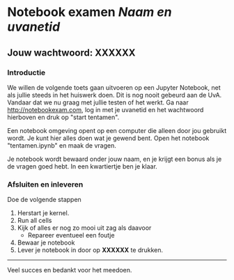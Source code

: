 # Notebook examen  _Naam en uvanetid_

## Jouw wachtwoord: XXXXXX

### Introductie

We willen de volgende toets gaan uitvoeren op een Jupyter Notebook, net als jullie steeds in het huiswerk doen.
Dit is nog nooit gebeurd aan de UvA. Vandaar dat we nu graag met jullie testen of het werkt.
Ga naar <http://notebookexam.com>, log in met je uvanetid en het wachtwoord hierboven en druk op "start tentamen".

Een notebook omgeving opent op een computer die alleen door jou gebruikt wordt. Je kunt hier alles doen wat je gewend bent. 
Open het notebook "tentamen.ipynb" en maak de vragen.  

Je notebook wordt bewaard onder jouw naam, en je krijgt een bonus als je  de vragen goed hebt. In een kwartiertje ben je klaar.

### Afsluiten en inleveren

Doe de volgende stappen

1. Herstart je kernel.
2. Run all cells
3. Kijk of alles er nog zo mooi uit zag als daavoor
	* Repareer eventueel een foutje
4. Bewaar je notebook
5. Lever je notebook in door op **XXXXXX** te drukken.

<hr>

Veel succes en bedankt voor het meedoen. 